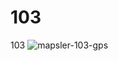 # 103
103
![mapsler-103-gps](https://user-images.githubusercontent.com/89662644/131942922-09a43c63-c43f-4a43-8d92-2a3228fd4e22.jpg)

